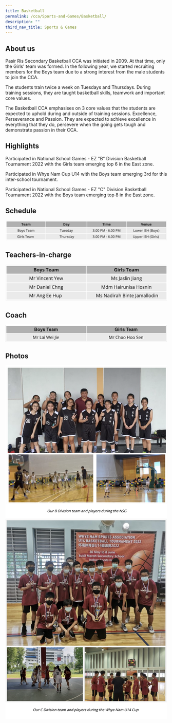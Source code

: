 ```yaml
---
title: Basketball
permalink: /cca/Sports-and-Games/Basketball/
description: ""
third_nav_title: Sports & Games
---
```

About us
--------

Pasir Ris Secondary Basketball CCA was initiated in 2009. At that time, only the Girls' team was formed. In the following year, we started recruiting members for the Boys team due to a strong interest from the male students to join the CCA.

  

The students train twice a week on Tuesdays and Thursdays. During training sessions, they are taught basketball skills, teamwork and important core values.

  

The Basketball CCA emphasises on 3 core values that the students are expected to uphold during and outside of training sessions. Excellence, Perseverance and Passion. They are expected to achieve excellence in everything that they do, persevere when the going gets tough and demonstrate passion in their CCA.

  
  

Highlights
----------

  

Participated in National School Games - EZ "B" Division Basketball Tournament 2022 with the Girls team emerging top 6 in the East zone. 

Participated in Whye Nam Cup U14 with the Boys team emerging 3rd for this inter-school tournament. 

Participated in National School Games - EZ "C" Division Basketball Tournament 2022 with the Boys team emerging top 8 in the East zone. 

Schedule
--------

![](/images/basketsch.png)

Teachers-in-charge
------------------

![](/images/basketteacher.png)

Coach
-----

![](/images/basketcoach.png)

Photos
------

![](/images/basketball.png)
![](/images/basketball2.png)